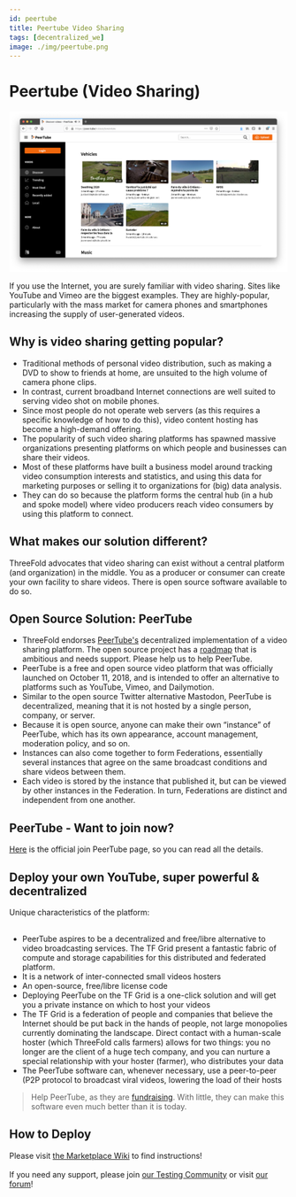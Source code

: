 ```yaml
---
id: peertube
title: Peertube Video Sharing
tags: [decentralized_we]
image: ./img/peertube.png
---
```


# Peertube (Video Sharing)

![](./img/peertive_window.png)
<br/>

If you use the Internet, you are surely familiar with video sharing. Sites like YouTube and Vimeo are the biggest examples. They are highly-popular, particularly with the mass market for camera phones and smartphones increasing the supply of user-generated videos.

<!--

## What is a video sharing platform?

- Since the early 2010s, with the increasing prevalence of technology and the Internet in everyday life, video hosting services have served as a portal to different forms of entertainment (comedy, games shows, games, or music), news, documentaries and educational videos.
- Content may be user-generated / amateur clips or commercial-level products.
- The entertainment industry uses this medium to release music, videos, movies and television shows directly to the public.
- Video hosting services are becoming more & more popular, especially with the explosion in popularity of blogs, Internet forums and other interactive pages.

-->

## Why is video sharing getting popular?

- Traditional methods of personal video distribution, such as making a DVD to show to friends at home, are unsuited to the high volume of camera phone clips.
- In contrast, current broadband Internet connections are well suited to serving video shot on mobile phones.
- Since most people do not operate web servers (as this requires a specific knowledge of how to do this), video content hosting has become a high-demand offering.
- The popularity of such video sharing platforms has spawned massive organizations presenting platforms on which people and businesses can share their videos.
- Most of these platforms have built a business model around tracking video consumption interests and statistics, and using this data for marketing purposes or selling it to organizations for (big) data analysis.
- They can do so because the platform forms the central hub (in a hub and spoke model) where video producers reach video consumers by using this platform to connect.

## What makes our solution different?

ThreeFold advocates that video sharing can exist without a central platform (and organization) in the middle. You as a producer or consumer can create your own facility to share videos. There is open source software available to do so.

## Open Source Solution: PeerTube

- ThreeFold endorses [PeerTube's](https://joinpeertube.org/) decentralized implementation of a video sharing platform. The open source project has a [roadmap](https://joinpeertube.org/roadmap) that is ambitious and needs support. Please help us to help PeerTube.
- PeerTube is a free and open source video platform that was officially launched on October 11, 2018, and is intended to offer an alternative to platforms such as YouTube, Vimeo, and Dailymotion.
- Similar to the open source Twitter alternative Mastodon, PeerTube is decentralized, meaning that it is not hosted by a single person, company, or server.
- Because it is open source, anyone can make their own “instance” of PeerTube, which has its own appearance, account management, moderation policy, and so on.
- Instances can also come together to form Federations, essentially several instances that agree on the same broadcast conditions and share videos between them.
- Each video is stored by the instance that published it, but can be viewed by other instances in the Federation. In turn, Federations are distinct and independent from one another.

## PeerTube - Want to join now?

[Here](https://joinpeertube.org/) is the official join PeerTube page, so you can read all the details.

<!--
 <iframe width="1024" height="786"
src="https://framatube.org/videos/watch/9c9de5e8-0a1e-484a-b099-e80766180a6d?subtitle=en">
</iframe> 
-->

## Deploy your own YouTube, super powerful & decentralized

Unique characteristics of the platform:
<br/>
<br/>
- PeerTube aspires to be a decentralized and free/libre alternative to video broadcasting services. The TF Grid present a fantastic fabric of compute and storage capabilities for this distributed and federated platform.
- It is a network of inter-connected small videos hosters
- An open-source, free/libre license code 
- Deploying PeerTube on the TF Grid is a one-click solution and will get you a private instance on which to host your videos
- The TF Grid is a federation of people and companies that believe the Internet should be put back in the hands of people, not large monopolies currently dominating the landscape. Direct contact with a human-scale hoster (which ThreeFold calls farmers) allows for two things: you no longer are the client of a huge tech company, and you can nurture a special relationship with your hoster (farmer), who distributes your data
- The PeerTube software can, whenever necessary, use a peer-to-peer (P2P protocol to broadcast viral videos, lowering the load of their hosts
> Help PeerTube, as they are [fundraising](https://joinpeertube.org/roadmap). With little, they can make this software even much better than it is today.

## How to Deploy

Please visit [the Marketplace Wiki](https://threefold.io/info/cloud#/cloud__evdc_marketplace) to find instructions!
<br/>
<br/>
If you need any support, please join [our Testing Community](https://bit.ly/tftesting) or visit [our forum](https://forum.threefold.io)!

<!--

## How to use PeerTube with our platform

Create a link to the Threefoldnow marketplace.  Talk througf the steps / Q&A that are required to deploy a peertube

- Step 1:  Get yourself a 3bot app installed on you phone for access to the TF Grid
- Step 2: Get some digital currency (TFT, ..., ..., ...)
- Step 3: Get a [peertube account](https://joinpeertube.org/instances)
- Step 4:  -->

<!--
create widget which does following,
widget needs to be here in iframe


- [ ] size: small/mid/large
  - small: ...
  - mid: ...
  - large ...
- [ ] location (mention more locations coming soon)
  - Ghent
  - Vienna
- [ ] name
  - name as used in solution (in the webui and on web)
- [ ] domain (name is prefix of this)
  - ava.tf
  - 3x0.me
  - refit.earth
  - co30.org
  - ninja.tf
  - base.tf
  - tf9.io
- [ ] git url
  - check in wizard git url works
- [ ] sshkey yes/no
  - if yes, ask sshkey for remote login

  - always deploy on ipv6 public
  - always deploy on webgateway

-->
